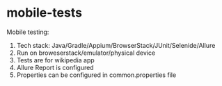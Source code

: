 # mobile-tests

Mobile testing:
1. Tech stack: Java/Gradle/Appium/BrowserStack/JUnit/Selenide/Allure
2. Run on broweserstack/emulator/physical device
3. Tests are for wikipedia app
4. Allure Report is configured
5. Properties can be configured in common.properties file
